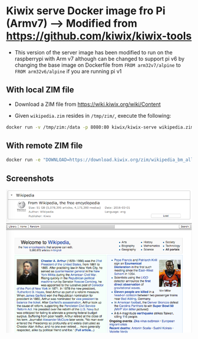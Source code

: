 
Kiwix serve Docker image fro Pi (Armv7) --> Modified from <https://github.com/kiwix/kiwix-tools>
========================

- This version of the server image has been modified to run on the raspberrypi with Arm v7 although  can be changed to support pi v6 by changing the base image on Dockerfile from ```FROM arm32v7/alpine``` to ```FROM arm32v6/alpine``` if you are running pi v1


With local ZIM file
-------------------

* Download a ZIM file from <https://wiki.kiwix.org/wiki/Content>

* Given `wikipedia.zim` resides in `/tmp/zim/`, execute the following:

```bash
docker run -v /tmp/zim:/data -p 8080:80 kiwix/kiwix-serve wikipedia.zim
```

With remote ZIM file
--------------------

```bash
docker run -e "DOWNLOAD=https://download.kiwix.org/zim/wikipedia_bm_all.zim" -p 8080:80 kiwix/kiwix-serve
```

Screenshots
-----------

![screenshot_1.png](https://github.com/kiwix/kiwix-tools/raw/master/docker/server/pictures/screenshot_1.png)
![screenshot_2.png](https://github.com/kiwix/kiwix-tools/raw/master/docker/server/pictures/screenshot_2.png)